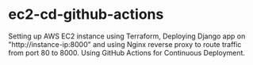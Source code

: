 # ec2-cd-github-actions
Setting up AWS EC2 instance using Terraform, Deploying Django app on "http://instance-ip:8000" and using Nginx reverse proxy to route traffic from port 80 to 8000. Using GitHub Actions for Continuous Deployment.
